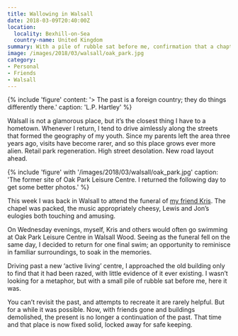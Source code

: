 ```yaml
---
title: Wallowing in Walsall
date: 2018-03-09T20:40:00Z
location:
  locality: Bexhill-on-Sea
  country-name: United Kingdom
summary: With a pile of rubble sat before me, confirmation that a chapter of my life has reached its conclusion.
image: /images/2018/03/walsall/oak_park.jpg
category:
- Personal
- Friends
- Walsall
---
```

{% include 'figure'
  content: '> The past is a foreign country; they do things differently there.'
  caption: 'L.P. Hartley'
%}

Walsall is not a glamorous place, but it’s the closest thing I have to a hometown. Whenever I return, I tend to drive aimlessly along the streets that formed the geography of my youth. Since my parents left the area three years ago, visits have become rarer, and so this place grows ever more alien. Retail park regeneration. High street desolation. New road layout ahead.

{% include 'figure' with '/images/2018/03/walsall/oak_park.jpg'
  caption: 'The former site of Oak Park Leisure Centre. I returned the following day to get some better photos.'
%}

This week I was back in Walsall to attend the funeral of [my friend Kris][1]. The chapel was packed, the music appropriately cheesy, Lewis and Jon’s eulogies both touching and amusing.

On Wednesday evenings, myself, Kris and others would often go swimming at Oak Park Leisure Centre in Walsall Wood. Seeing as the funeral fell on the same day, I decided to return for one final swim; an opportunity to reminisce in familiar surroundings, to soak in the memories.

Driving past a new ‘active living’ centre, I approached the old building only to find that it had been razed, with little evidence of it ever existing. I wasn’t looking for a metaphor, but with a small pile of rubble sat before me, here it was.

You can’t revisit the past, and attempts to recreate it are rarely helpful. But for a while it was possible. Now, with friends gone and buildings demolished, the present is no longer a continuation of the past. That time and that place is now fixed solid, locked away for safe keeping.

[1]: /2018/02/kris_benbow
